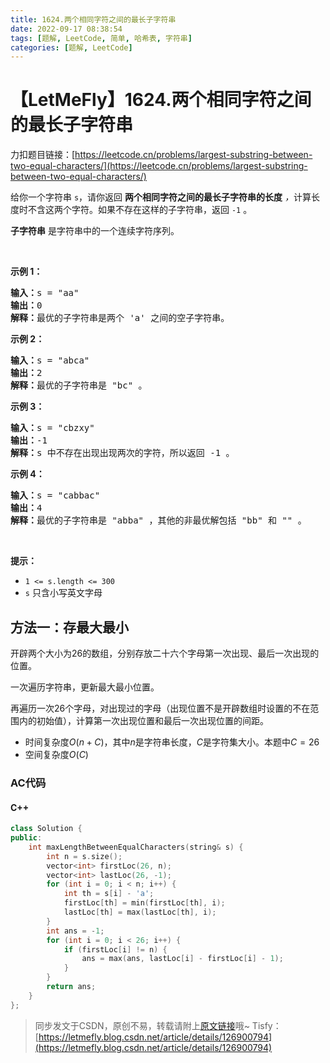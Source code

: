 ```yaml
---
title: 1624.两个相同字符之间的最长子字符串
date: 2022-09-17 08:38:54
tags: [题解, LeetCode, 简单, 哈希表, 字符串]
categories: [题解, LeetCode]
---
```


# 【LetMeFly】1624.两个相同字符之间的最长子字符串

力扣题目链接：[https://leetcode.cn/problems/largest-substring-between-two-equal-characters/](https://leetcode.cn/problems/largest-substring-between-two-equal-characters/)

<p>给你一个字符串 <code>s</code>，请你返回 <strong>两个相同字符之间的最长子字符串的长度</strong> <em>，</em>计算长度时不含这两个字符。如果不存在这样的子字符串，返回 <code>-1</code> 。</p>

<p><strong>子字符串</strong> 是字符串中的一个连续字符序列。</p>

<p> </p>

<p><strong>示例 1：</strong></p>

<pre><strong>输入：</strong>s = "aa"
<strong>输出：</strong>0
<strong>解释：</strong>最优的子字符串是两个 'a' 之间的空子字符串。</pre>

<p><strong>示例 2：</strong></p>

<pre><strong>输入：</strong>s = "abca"
<strong>输出：</strong>2
<strong>解释：</strong>最优的子字符串是 "bc" 。
</pre>

<p><strong>示例 3：</strong></p>

<pre><strong>输入：</strong>s = "cbzxy"
<strong>输出：</strong>-1
<strong>解释：</strong>s 中不存在出现出现两次的字符，所以返回 -1 。
</pre>

<p><strong>示例 4：</strong></p>

<pre><strong>输入：</strong>s = "cabbac"
<strong>输出：</strong>4
<strong>解释：</strong>最优的子字符串是 "abba" ，其他的非最优解包括 "bb" 和 "" 。
</pre>

<p> </p>

<p><strong>提示：</strong></p>

<ul>
	<li><code>1 &lt;= s.length &lt;= 300</code></li>
	<li><code>s</code> 只含小写英文字母</li>
</ul>


    
## 方法一：存最大最小

开辟两个大小为26的数组，分别存放二十六个字母第一次出现、最后一次出现的位置。

一次遍历字符串，更新最大最小位置。

再遍历一次26个字母，对出现过的字母（出现位置不是开辟数组时设置的不在范围内的初始值），计算第一次出现位置和最后一次出现位置的间距。

+ 时间复杂度$O(n + C)$，其中$n$是字符串长度，$C$是字符集大小。本题中$C=26$
+ 空间复杂度$O(C)$

### AC代码

#### C++

```cpp
class Solution {
public:
    int maxLengthBetweenEqualCharacters(string& s) {
        int n = s.size();
        vector<int> firstLoc(26, n);
        vector<int> lastLoc(26, -1);
        for (int i = 0; i < n; i++) {
            int th = s[i] - 'a';
            firstLoc[th] = min(firstLoc[th], i);
            lastLoc[th] = max(lastLoc[th], i);
        }
        int ans = -1;
        for (int i = 0; i < 26; i++) {
            if (firstLoc[i] != n) {
                ans = max(ans, lastLoc[i] - firstLoc[i] - 1);
            }
        }
        return ans;
    }
};
```

> 同步发文于CSDN，原创不易，转载请附上[原文链接](https://blog.letmefly.xyz/2022/09/17/LeetCode%201624.%E4%B8%A4%E4%B8%AA%E7%9B%B8%E5%90%8C%E5%AD%97%E7%AC%A6%E4%B9%8B%E9%97%B4%E7%9A%84%E6%9C%80%E9%95%BF%E5%AD%90%E5%AD%97%E7%AC%A6%E4%B8%B2/)哦~
> Tisfy：[https://letmefly.blog.csdn.net/article/details/126900794](https://letmefly.blog.csdn.net/article/details/126900794)
